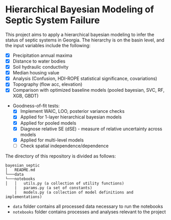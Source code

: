 # Hierarchical Bayesian Modeling of Septic System Failure
This project aims to apply a hierarchical bayesian modeling to infer the status of septic systems in Georgia. The hierarchy is on the basin level, and the input variables include the following:
- [x] Precipitation annual maxima
- [x] Distance to water bodies
- [x] Soil hydraulic conductivity
- [x] Median housing value
- [x] Analysis (Confusion, HDI-ROPE statistical significance, covariations)
- [x] Topography (flow acc, elevation)
- [x] Comparison with optimized baseline models (pooled bayesian, SVC, RF, XGB, GBDT)
- Goodness-of-fit tests:
    - [x] Implement WAIC, LOO, posterior variance checks
    - [x] Applied for 1-layer hierarchical bayesian models
    - [x] Applied for pooled models
    - [x] Diagnose relative SE (dSE) - measure of relative uncertainty across models 
    - [x] Applied for multi-level models
    - [ ] Check spatial independence/dependence

The directory of this repository is divided as follows:
```
bayesian_septic
│   README.md    
└───data
└───notebooks
│   │   utils.py (a collection of utility functions)
    |   params.py (a set of constants)
    |   models.py (a collection of model definitions and implementations)
```
- `data` folder contains all processed data necessary to run the notebooks
- `notebooks` folder contains processes and analyses relevant to the project